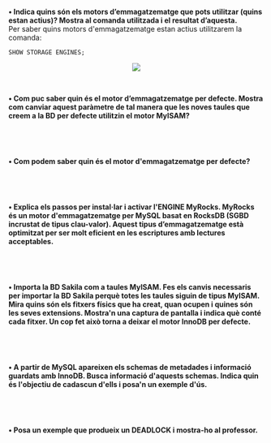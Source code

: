 **•	Indica quins són els motors d’emmagatzematge que pots utilitzar (quins estan actius)? Mostra al comanda utilitzada i el resultat d’aquesta.**
<br />
Per saber quins motors d'emmagatzematge estan actius utilitzarem la comanda:
```
SHOW STORAGE ENGINES;
```
<p align="center">
 <img src="https://user-images.githubusercontent.com/61474788/161563552-9bd8d06a-64a6-4d05-80b4-f39f6f7c23e5.png">
</p>
<br />


**•	Com puc saber quin és el motor d’emmagatzematge per defecte. Mostra com canviar aquest paràmetre de tal manera que les noves taules que creem a la BD per defecte utilitzin el motor MyISAM?**
```

```
<p align="center">
 <img src="">
</p>
<br />


**•	Com podem saber quin és el motor d'emmagatzematge per defecte?**
```

```
<p align="center">
 <img src="">
</p>
<br />


**•	Explica els passos per instal·lar i activar l'ENGINE MyRocks. MyRocks és un motor d'emmagatzematge per MySQL basat en RocksDB (SGBD incrustat de tipus clau-valor).
Aquest tipus d’emmagatzematge està optimitzat per ser molt eficient en les escriptures amb lectures acceptables.**
```

```
<p align="center">
 <img src="">
</p>
<br />


**•	Importa la BD Sakila com a taules MyISAM. Fes els canvis necessaris per importar la BD Sakila perquè totes les taules siguin de tipus MyISAM. 
Mira quins són els fitxers físics que ha creat, quan ocupen i quines són les seves extensions.
Mostra'n una captura de pantalla i indica què conté cada fitxer.
Un cop fet això torna a deixar el motor InnoDB per defecte.**
```

```
<p align="center">
 <img src="">
</p>
<br />


**•	A partir de MySQL apareixen els schemas de metadades i informació guardats amb InnoDB.
Busca informació d'aquests schemas. Indica quin és l'objectiu de cadascun d'ells i posa'n un exemple d'ús.**
```

```
<p align="center">
 <img src="">
</p>
<br />


**•	Posa un exemple que produeix un DEADLOCK i mostra-ho al professor.**
```

```
<p align="center">
 <img src="">
</p>
<br />

